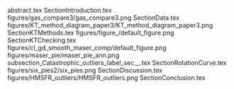 abstract.tex
SectionIntroduction.tex
figures/gas_compare3/gas_compare3.png
SectionData.tex
figures/KT_method_diagram_paper3/KT_method_diagram_paper3.png
SectionKTMethods.tex
figures/figure_/default_figure.png
SectionKTChecking.tex
figures/cl_gd_smooth_maser_comp/default_figure.png
figures/maser_pie/maser_pie_ann.png
subsection_Catastrophic_outliers_label_sec__.tex
SectionRotationCurve.tex
figures/six_pies2/six_pies.png
SectionDiscussion.tex
figures/HMSFR_outliers/HMSFR_outliers.png
SectionConclusion.tex
